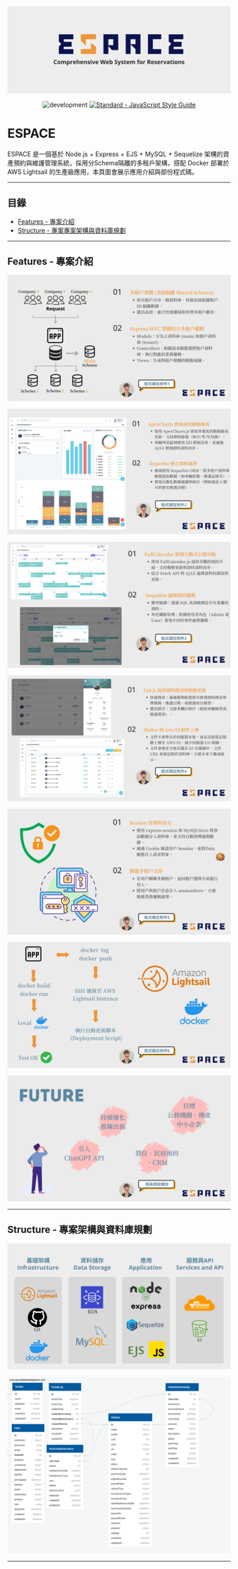 <p align="center">
  <img src="/public/5.png" alt="espace-logo"/>
</p>

<p align="center">
  <img src="https://img.shields.io/badge/development-stable-yellowgreen.svg" alt="development">
  <a href="https://standardjs.com/"><img src="https://img.shields.io/badge/code_style-standard-yellowgreen.svg" alt="Standard - JavaScript Style Guide"></a>
</p>

# ESPACE

ESPACE 是一個基於 Node.js + Express + EJS + MySQL + Sequelize 架構的資產預約與維護管理系統，採用分Schema隔離的多租戶架構，搭配 Docker 部署於 AWS Lightsail 的生產級應用，本頁面會展示應用介紹與部份程式碼。

---

## 目錄

- [Features - 專案介紹](#Features---專案介紹)
- [Structure - 專案專案架構與資料庫規劃](#Structure---專案架構與資料庫規劃)

---

## Features - 專案介紹

![GITHUB](/public/6.png)

![GITHUB](/public/7.png)

![GITHUB](/public/8.png)

![GITHUB](/public/9.png)

![GITHUB](/public/10.png)

![GITHUB](/public/11.png)

![GITHUB](/public/12.png)

---

## Structure - 專案架構與資料庫規劃

![GITHUB](/public/4.png)

![GITHUB](/public/ERD.png)

---


